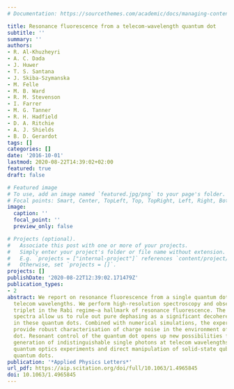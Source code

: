 ```yaml
---
# Documentation: https://sourcethemes.com/academic/docs/managing-content/

title: Resonance fluorescence from a telecom-wavelength quantum dot
subtitle: ''
summary: ''
authors:
- R. Al-Khuzheyri
- A. C. Dada
- J. Huwer
- T. S. Santana
- J. Skiba-Szymanska
- M. Felle
- M. B. Ward
- R. M. Stevenson
- I. Farrer
- M. G. Tanner
- R. H. Hadfield
- D. A. Ritchie
- A. J. Shields
- B. D. Gerardot
tags: []
categories: []
date: '2016-10-01'
lastmod: 2020-08-22T14:39:02+02:00
featured: true
draft: false

# Featured image
# To use, add an image named `featured.jpg/png` to your page's folder.
# Focal points: Smart, Center, TopLeft, Top, TopRight, Left, Right, BottomLeft, Bottom, BottomRight.
image:
  caption: ''
  focal_point: ''
  preview_only: false

# Projects (optional).
#   Associate this post with one or more of your projects.
#   Simply enter your project's folder or file name without extension.
#   E.g. `projects = ["internal-project"]` references `content/project/deep-learning/index.md`.
#   Otherwise, set `projects = []`.
projects: []
publishDate: '2020-08-22T12:39:02.171479Z'
publication_types:
- 2
abstract: We report on resonance fluorescence from a single quantum dot emitting at
  telecom wavelengths. We perform high-resolution spectroscopy and observe the Mollow
  triplet in the Rabi regime—a hallmark of resonance fluorescence. The measured resonance-fluorescence
  spectra allow us to rule out pure dephasing as a significant decoherence mechanism
  in these quantum dots. Combined with numerical simulations, the experimental results
  provide robust characterisation of charge noise in the environment of the quantum
  dot. Resonant control of the quantum dot opens up new possibilities for the on-demand
  generation of indistinguishable single photons at telecom wavelengths as well as
  quantum optics experiments and direct manipulation of solid-state qubits in telecom-wavelength
  quantum dots.
publication: '*Applied Physics Letters*'
url_pdf: https://aip.scitation.org/doi/full/10.1063/1.4965845
doi: 10.1063/1.4965845
---
```

